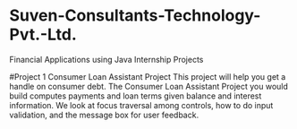 # Suven-Consultants-Technology-Pvt.-Ltd.
Financial Applications using Java Internship Projects

#Project 1
Consumer Loan Assistant Project
 This project will help you get a handle on consumer debt. The Consumer Loan Assistant Project you would build computes payments and loan terms given balance and interest information. We look at focus traversal among controls, how to do input validation, and the message box for user feedback.
